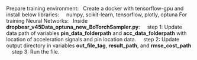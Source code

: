 Prepare training environment:
&nbsp;&nbsp;Create a docker with tensorflow-gpu and install below libraries:
&nbsp;&nbsp;&nbsp;&nbsp;numpy, scikit-learn, tensorflow, plotly, optuna
For training Neural Networks:
&nbsp;&nbsp;Inside **dropbear_v45Data_optuna_new_BoTorchSampler.py**:
&nbsp;&nbsp;&nbsp;&nbsp;step 1: Update data path of variables **pin_data_folderpath** and **acc_data_folderpath** with location of acceleration signals and pin location data.
&nbsp;&nbsp;&nbsp;&nbsp;step 2: Update output directory in variables **out_file_tag**, **result_path**, and **rmse_cost_path**
&nbsp;&nbsp;&nbsp;&nbsp;step 3: Run the file.
